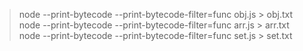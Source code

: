 
> node --print-bytecode --print-bytecode-filter=func obj.js > obj.txt
> node --print-bytecode --print-bytecode-filter=func arr.js > arr.txt
> node --print-bytecode --print-bytecode-filter=func set.js > set.txt
